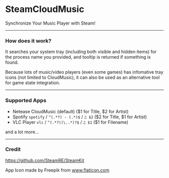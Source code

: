 ﻿# SteamCloudMusic

Synchronize Your Music Player with Steam!


----
### How does it work?

It searches your system tray (including both visible and hidden items) for the process name you provided, 
and tooltip is returned if something is found. 

Because lots of music/video players (even some games) has infomative tray icons (not limited to CloudMusic), 
it can also be used as an alternative tool for game state integration.

----
### Supported Apps

- Netease CloudMusic (default) ($1 for Title, $2 for Artist)
- Spotify `spotify` / `^(.*?) - (.*)$` / `♫ $2` ($2 for Title, $1 for Artist)
- VLC Player `vlc` / `^(.*?)(\..*)?$` / `♫ $1` ($1 for Filename)

and a lot more...

----
### Credit

https://github.com/SteamRE/SteamKit

App Icon made by Freepik from www.flaticon.com
